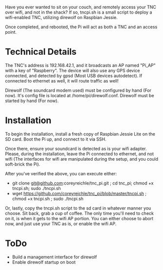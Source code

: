 Have you ever wanted to sit on your couch, and remotely access your TNC over wifi, and not in the shack?  If so, tncpi.sh is a small script to deploy a wifi-enabled TNC, utilizing direwolf on Raspbian Jessie.

Once completed, and rebooted, the Pi will act as both a TNC and an access point.

# Technical Details
The TNC's address is 192.168.42.1, and it broadcasts an AP named "Pi_AP" with a key of "Raspberry".  The device will also use any GPS device connected, and detected by gpsd (Most USB devices autodetect).  If connected to ethernet as well, it will route traffic as well!

Direwolf (The soundcard modem used) must be configured by hand (For now).  It's config file is located at /home/pi/direwolf.conf.  Direwolf must be started by hand (For now).

# Installation
To begin the installation, install a fresh copy of Raspbian Jessie Lite on the SD card.  Boot the Pi up, and connect to it via SSH.

Once there, ensure your soundcard is detected as is your wifi adapter.  Please, during the installation, leave the Pi connected to ethernet, and not wifi (The interfaces for wifi are manipulated during the setup, and you could soft-brick the Pi).

After you've verified the above, you can execute either:

* git clone git@github.com:coreyreichle/tnc_pi.git ; cd tnc_pi; chmod +x tncpi.sh; sudo ./tncpi.sh
* wget https://github.com/coreyreichle/tnc_pi/blob/master/tncpi.sh ; chmod +x tncpi.sh ; sudo ./tncpi.sh

Or, lastly, copy the tncpi.sh script to the sd card in whatever manner you choose.  Sit back, grab a cup of coffee.  The only time you'll need to check on it, is when it gets to the wifi AP portion.  You can either choose to abort now, and just use your TNC as is, or enable the wifi AP.

# ToDo
* Build a management interface for direwolf
* Enable direwolf startup on boot
